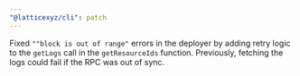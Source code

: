 ```yaml
---
"@latticexyz/cli": patch
---
```


Fixed `""block is out of range"` errors in the deployer by adding retry logic to the `getLogs` call in the `getResourceIds` function. Previously, fetching the logs could fail if the RPC was out of sync.
